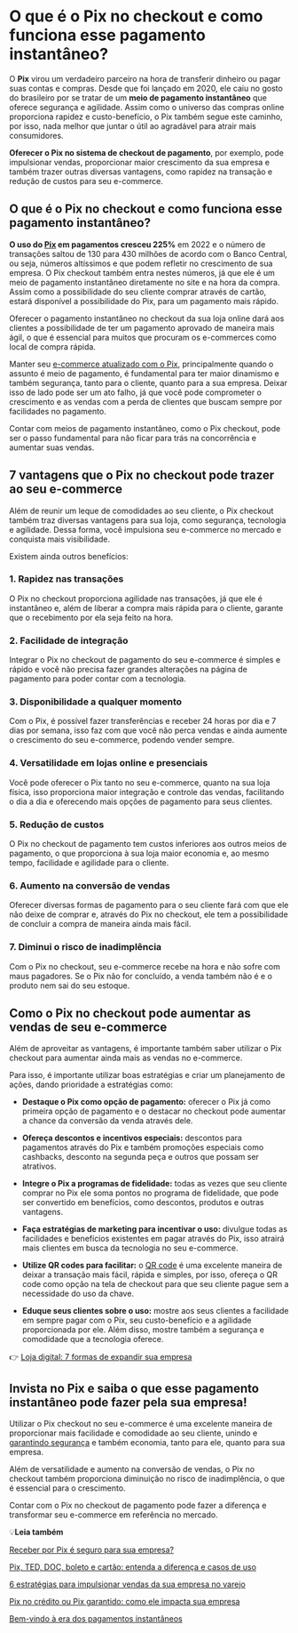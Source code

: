 # O que é o Pix no checkout e como funciona esse pagamento instantâneo?

O **Pix** virou um verdadeiro parceiro na hora de transferir dinheiro ou pagar suas contas e compras. Desde que foi lançado em 2020, ele caiu no gosto do brasileiro por se tratar de um **meio de pagamento instantâneo** que oferece segurança e agilidade. Assim como o universo das compras online proporciona rapidez e custo-benefício, o Pix também segue este caminho, por isso, nada melhor que juntar o útil ao agradável para atrair mais consumidores.

**Oferecer o Pix no sistema de checkout de pagamento**, por exemplo, pode impulsionar vendas, proporcionar maior crescimento da sua empresa e também trazer outras diversas vantagens, como rapidez na transação e redução de custos para seu e-commerce.

## **O que é o Pix no checkout e como funciona esse pagamento instantâneo?**

**O uso do [Pix](https://meubolso.mercadopago.com.br/pix-para-empresas) em pagamentos cresceu 225%** em 2022 e o número de transações saltou de 130 para 430 milhões de acordo com o Banco Central, ou seja, números altíssimos e que podem refletir no crescimento de sua empresa. O Pix checkout também entra nestes números, já que ele é um meio de pagamento instantâneo diretamente no site e na hora da compra. Assim como a possibilidade do seu cliente comprar através de cartão, estará disponível a possibilidade do Pix, para um pagamento mais rápido.

Oferecer o pagamento instantâneo no checkout da sua loja online dará aos clientes a possibilidade de ter um pagamento aprovado de maneira mais ágil, o que é essencial para muitos que procuram os e-commerces como local de compra rápida.

Manter seu [e-commerce atualizado com o Pix](https://meubolso.mercadopago.com.br/vender-com-pix-no-e-commerce), principalmente quando o assunto é meio de pagamento, é fundamental para ter maior dinamismo e também segurança, tanto para o cliente, quanto para a sua empresa. Deixar isso de lado pode ser um ato falho, já que você pode comprometer o crescimento e as vendas com a perda de clientes que buscam sempre por facilidades no pagamento.

Contar com meios de pagamento instantâneo, como o Pix checkout, pode ser o passo fundamental para não ficar para trás na concorrência e aumentar suas vendas.

## **7 vantagens que o Pix no checkout pode trazer ao seu e-commerce**

Além de reunir um leque de comodidades ao seu cliente, o Pix checkout também traz diversas vantagens para sua loja, como segurança, tecnologia e agilidade. Dessa forma, você impulsiona seu e-commerce no mercado e conquista mais visibilidade.

Existem ainda outros benefícios:

### **1. Rapidez nas transações**

O Pix no checkout proporciona agilidade nas transações, já que ele é instantâneo e, além de liberar a compra mais rápida para o cliente, garante que o recebimento por ela seja feito na hora.

### **2. Facilidade de integração**

Integrar o Pix no checkout de pagamento do seu e-commerce é simples e rápido e você não precisa fazer grandes alterações na página de pagamento para poder contar com a tecnologia.

### **3. Disponibilidade a qualquer momento**

Com o Pix, é possível fazer transferências e receber 24 horas por dia e 7 dias por semana, isso faz com que você não perca vendas e ainda aumente o crescimento do seu e-commerce, podendo vender sempre.

### **4. Versatilidade em lojas online e presenciais**

Você pode oferecer o Pix tanto no seu e-commerce, quanto na sua loja física, isso proporciona maior integração e controle das vendas, facilitando o dia a dia e oferecendo mais opções de pagamento para seus clientes.

### **5. Redução de custos**

O Pix no checkout de pagamento tem custos inferiores aos outros meios de pagamento, o que proporciona à sua loja maior economia e, ao mesmo tempo, facilidade e agilidade para o cliente.

### **6. Aumento na conversão de vendas**

Oferecer diversas formas de pagamento para o seu cliente fará com que ele não deixe de comprar e, através do Pix no checkout, ele tem a possibilidade de concluir a compra de maneira ainda mais fácil.

### **7. Diminui o risco de inadimplência**

Com o Pix no checkout, seu e-commerce recebe na hora e não sofre com maus pagadores. Se o Pix não for concluído, a venda também não é e o produto nem sai do seu estoque.

## **Como o Pix no checkout pode aumentar as vendas de seu e-commerce**

Além de aproveitar as vantagens, é importante também saber utilizar o Pix checkout para aumentar ainda mais as vendas no e-commerce.

Para isso, é importante utilizar boas estratégias e criar um planejamento de ações, dando prioridade a estratégias como:

- **Destaque o Pix como opção de pagamento:** oferecer o Pix já como primeira opção de pagamento e o destacar no checkout pode aumentar a chance da conversão da venda através dele.

- **Ofereça descontos e incentivos especiais:** descontos para pagamentos através do Pix e também promoções especiais como cashbacks, desconto na segunda peça e outros que possam ser atrativos.

- **Integre o Pix a programas de fidelidade:** todas as vezes que seu cliente comprar no Pix ele soma pontos no programa de fidelidade, que pode ser convertido em benefícios, como descontos, produtos e outras vantagens.

- **Faça estratégias de marketing para incentivar o uso:** divulgue todas as facilidades e benefícios existentes em pagar através do Pix, isso atrairá mais clientes em busca da tecnologia no seu e-commerce.

- **Utilize QR codes para facilitar:** o [QR code](https://meubolso.mercadopago.com.br/como-utilizar-codigo-qr-na-sua-empresa) é uma excelente maneira de deixar a transação mais fácil, rápida e simples, por isso, ofereça o QR code como opção na tela de checkout para que seu cliente pague sem a necessidade do uso da chave.

- **Eduque seus clientes sobre o uso:** mostre aos seus clientes a facilidade em sempre pagar com o Pix, seu custo-benefício e a agilidade proporcionada por ele. Além disso, mostre também a segurança e comodidade que a tecnologia oferece.

👉 [Loja digital: 7 formas de expandir sua empresa](https://meubolso.mercadopago.com.br/loja-digital-formas-de-expandir-sua-empresa)

## **Invista no Pix e saiba o que esse pagamento instantâneo pode fazer pela sua empresa!**

Utilizar o Pix checkout no seu e-commerce é uma excelente maneira de proporcionar mais facilidade e comodidade ao seu cliente, unindo e [garantindo segurança](https://meubolso.mercadopago.com.br/golpe-do-pix-como-garantir-seguranca-para-empresa) e também economia, tanto para ele, quanto para sua empresa.

Além de versatilidade e aumento na conversão de vendas, o Pix no checkout também proporciona diminuição no risco de inadimplência, o que é essencial para o crescimento.

Contar com o Pix no checkout de pagamento pode fazer a diferença e transformar seu e-commerce em referência no mercado.

💡**Leia também**

[Receber por Pix é seguro para sua empresa?](https://meubolso.mercadopago.com.br/receber-por-pix-e-seguro-para-empresas)

[Pix, TED, DOC, boleto e cartão: entenda a diferença e casos de uso](https://meubolso.mercadopago.com.br/pix-ted-doc-boleto-e-cartao-entenda-a-diferenca-e-escolha-a-melhor-opcao-para-voce)

[6 estratégias para impulsionar vendas da sua empresa no varejo](https://meubolso.mercadopago.com.br/tendencias-do-varejo-e-estrategias-para-impulsionar-vendas)

[Pix no crédito ou Pix garantido: como ele impacta sua empresa](https://meubolso.mercadopago.com.br/pix-parcelado-pix-garantido)

[Bem-vindo à era dos pagamentos instantâneos](https://meubolso.mercadopago.com.br/chegou-a-hora-de-ganhar-mais-dinheiro-bem-vindo-a-era-dos-pagamentos-instantaneos)